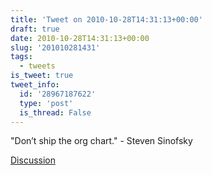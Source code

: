 ```yaml
---
title: 'Tweet on 2010-10-28T14:31:13+00:00'
draft: true
date: 2010-10-28T14:31:13+00:00
slug: '201010281431'
tags:
  - tweets
is_tweet: true
tweet_info:
  id: '28967187622'
  type: 'post'
  is_thread: False
---
```




"Don’t ship the org chart." - Steven Sinofsky

[Discussion](https://x.com/sytelus/status/28967187622)
